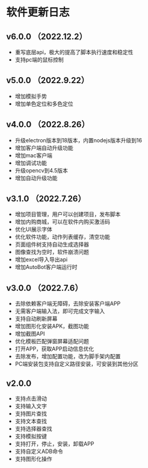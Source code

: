 # 软件更新日志

## v6.0.0 （2022.12.2）
- 重写底层api，极大的提高了脚本执行速度和稳定性
- 支持pc端的鼠标控制

## v5.0.0 （2022.9.22）
- 增加模拟手势
- 增加单色定位和多色定位

## v4.0.0 （2022.8.26）
- 升级electron版本到18版本，内置nodejs版本升级到16
- 增加客户端自动升级功能
- 增加mac客户端
- 增加调试功能
- 升级opencv到4.5版本
- 增加自动升级功能

## v3.1.0 （2022.7.26）
- 增加项目管理，用户可以创建项目，发布脚本
- 增加内购商城，可以在软件内购买激活码
- 优化UI展示字体
- 优化软件功能，动作列表缓存，清空功能
- 页面组件树支持自动生成选择器
- 图像查找为空时，软件崩溃问题
- 增加excel导入导出api
- 增加AutoBot客户端运行时

## v3.0.0 （2022.7.6）
- 去除依赖客户端无障碍，去除安装客户端APP
- 无需客户端输入法，即可完成文字输入
- 支持自动刷新屏幕
- 增加图形化安装APK，截图功能
- 增加截图API
- 优化模板匹配弹窗屏幕适配问题
- 打开APP，获取APP启动信息优化
- 去除发布，增加配置功能，改为脚手架内配置
- PC端安装包支持自定义路径安装，可安装到其他分区

## v2.0.0
- 支持点击滑动
- 支持输入文字
- 支持图片查找
- 支持文本查找
- 支持选择器查找
- 支持模拟按键
- 支持打开，停止，安装，卸载APP
- 支持自定义ADB命令
- 支持图形化操作
